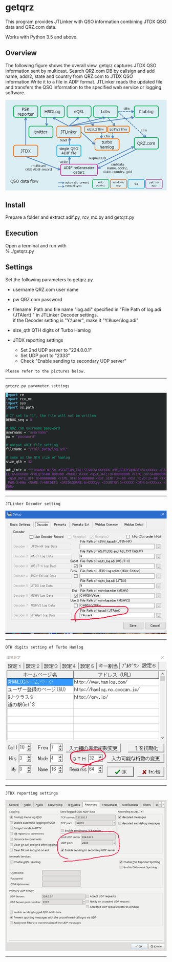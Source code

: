 # getqrz

This program provides JTLinker with QSO information combining JTDX QSO data and QRZ.com data.

Works with Python 3.5 and above.

## Overview
The following figure shows the overall view.
getqrz captures JTDX QSO information sent by multicast.
Search QRZ.com DB by callsign and add name, addr2, state and country from QRZ.com to JTDX QSO information.Write it to a file in ADIF format.
JTLinker reads the updated file and transfers the QSO information to the specified web service or logging software.

![](img/rtupload.png)

## Install
Prepare a folder and extract adif.py, rcv_mc.py and getqrz.py

## Execution
Open a terminal and run with<br>
% ./getqrz.py

## Settings
Set the following parameters to getqrz.py

- username
  QRZ.com user name

- pw
  QRZ.com password

- filename`
  Path and file name "log.adi" specified in "File Path of log.adi (JTAlert) " in JTLinker Decoder settings.<br>
  if the Decoder setting is "Y:\user\", make it "Y:¥user\log.adi"

- size_qth
  QTH digits of Turbo Hamlog

- JTDX reporting settings
  - Set 2nd UDP server to "224.0.0.1"
  - Set UDP port to "2333"
  - Check "Enable sending to secondary UDP server"

`Please refer to the pictures below.`
***
`getqrz.py parameter settings`

![](img/getqrz_setting.png)
***
`JTLinker Decoder setting`

![](img/jtlinker_setting_decoder_ed.png)
***
`QTH digits setting of Turbo Hamlog`

![](img/tbhamlog_setting_ed.png)
***
`JTDX reporting settings`

![](img/jtdx_setting_reporting_ed.png)
***
